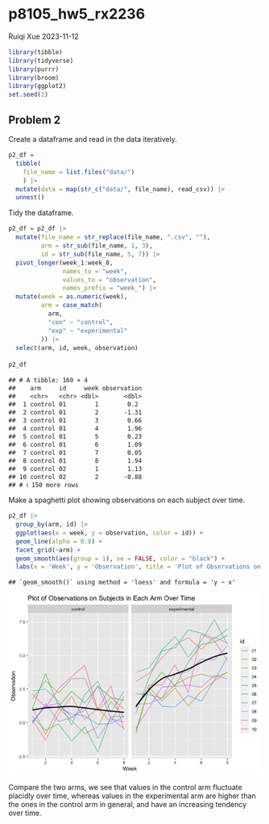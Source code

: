 p8105_hw5_rx2236
================
Ruiqi Xue
2023-11-12

``` r
library(tibble)
library(tidyverse)
library(purrr)
library(broom)
library(ggplot2)
set.seed(1)
```

## Problem 2

Create a dataframe and read in the data iteratively.

``` r
p2_df = 
  tibble(
    file_name = list.files("data/")
    ) |>
  mutate(data = map(str_c("data/", file_name), read_csv)) |>
  unnest()
```

Tidy the dataframe.

``` r
p2_df = p2_df |>
  mutate(file_name = str_replace(file_name, ".csv", ""),
         arm = str_sub(file_name, 1, 3),
         id = str_sub(file_name, 5, 7)) |>
  pivot_longer(week_1:week_8,
               names_to = "week",
               values_to = "observation",
               names_prefix = "week_") |>
  mutate(week = as.numeric(week),
         arm = case_match(
           arm,
           "con" ~ "control",
           "exp" ~ "experimental"
         )) |>
  select(arm, id, week, observation)

p2_df
```

    ## # A tibble: 160 × 4
    ##    arm     id     week observation
    ##    <chr>   <chr> <dbl>       <dbl>
    ##  1 control 01        1        0.2 
    ##  2 control 01        2       -1.31
    ##  3 control 01        3        0.66
    ##  4 control 01        4        1.96
    ##  5 control 01        5        0.23
    ##  6 control 01        6        1.09
    ##  7 control 01        7        0.05
    ##  8 control 01        8        1.94
    ##  9 control 02        1        1.13
    ## 10 control 02        2       -0.88
    ## # ℹ 150 more rows

Make a spaghetti plot showing observations on each subject over time.

``` r
p2_df |>
  group_by(arm, id) |>
  ggplot(aes(x = week, y = observation, color = id)) +
  geom_line(alpha = 0.8) +
  facet_grid(~arm) +
  geom_smooth(aes(group = 1), se = FALSE, color = "black") +
  labs(x = 'Week', y = 'Observation', title = 'Plot of Observations on Subjects in Each Arm Over Time')
```

    ## `geom_smooth()` using method = 'loess' and formula = 'y ~ x'

![](p8105_hw5_rx2236_files/figure-gfm/unnamed-chunk-4-1.png)<!-- -->

Compare the two arms, we see that values in the control arm fluctuate
placidly over time, whereas values in the experimental arm are higher
than the ones in the control arm in general, and have an increasing
tendency over time.
